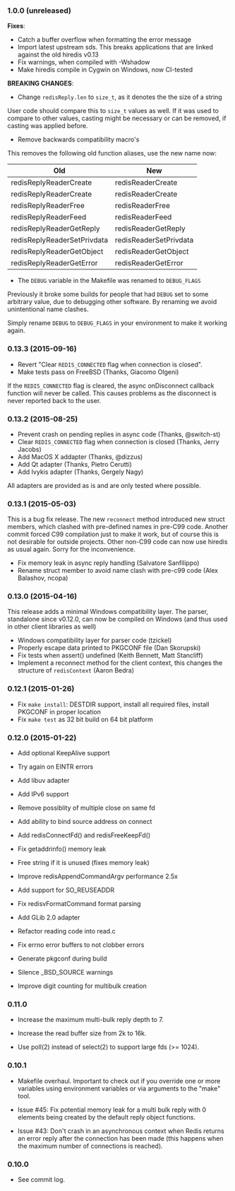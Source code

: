 ### 1.0.0 (unreleased)

**Fixes**:

-   Catch a buffer overflow when formatting the error message
-   Import latest upstream sds. This breaks applications that are linked against the old hiredis v0.13
-   Fix warnings, when compiled with -Wshadow
-   Make hiredis compile in Cygwin on Windows, now CI-tested

**BREAKING CHANGES**:

-   Change `redisReply.len` to `size_t`, as it denotes the the size of a string

User code should compare this to `size_t` values as well.
If it was used to compare to other values, casting might be necessary or can be removed, if casting was applied before.

-   Remove backwards compatibility macro's

This removes the following old function aliases, use the new name now:

| Old                         | New                    |
| --------------------------- | ---------------------- |
| redisReplyReaderCreate      | redisReaderCreate      |
| redisReplyReaderCreate      | redisReaderCreate      |
| redisReplyReaderFree        | redisReaderFree        |
| redisReplyReaderFeed        | redisReaderFeed        |
| redisReplyReaderGetReply    | redisReaderGetReply    |
| redisReplyReaderSetPrivdata | redisReaderSetPrivdata |
| redisReplyReaderGetObject   | redisReaderGetObject   |
| redisReplyReaderGetError    | redisReaderGetError    |

-   The `DEBUG` variable in the Makefile was renamed to `DEBUG_FLAGS`

Previously it broke some builds for people that had `DEBUG` set to some arbitrary value,
due to debugging other software.
By renaming we avoid unintentional name clashes.

Simply rename `DEBUG` to `DEBUG_FLAGS` in your environment to make it working again.

### 0.13.3 (2015-09-16)

-   Revert "Clear `REDIS_CONNECTED` flag when connection is closed".
-   Make tests pass on FreeBSD (Thanks, Giacomo Olgeni)

If the `REDIS_CONNECTED` flag is cleared,
the async onDisconnect callback function will never be called.
This causes problems as the disconnect is never reported back to the user.

### 0.13.2 (2015-08-25)

-   Prevent crash on pending replies in async code (Thanks, @switch-st)
-   Clear `REDIS_CONNECTED` flag when connection is closed (Thanks, Jerry Jacobs)
-   Add MacOS X addapter (Thanks, @dizzus)
-   Add Qt adapter (Thanks, Pietro Cerutti)
-   Add Ivykis adapter (Thanks, Gergely Nagy)

All adapters are provided as is and are only tested where possible.

### 0.13.1 (2015-05-03)

This is a bug fix release.
The new `reconnect` method introduced new struct members, which clashed with pre-defined names in pre-C99 code.
Another commit forced C99 compilation just to make it work, but of course this is not desirable for outside projects.
Other non-C99 code can now use hiredis as usual again.
Sorry for the inconvenience.

-   Fix memory leak in async reply handling (Salvatore Sanfilippo)
-   Rename struct member to avoid name clash with pre-c99 code (Alex Balashov, ncopa)

### 0.13.0 (2015-04-16)

This release adds a minimal Windows compatibility layer.
The parser, standalone since v0.12.0, can now be compiled on Windows
(and thus used in other client libraries as well)

-   Windows compatibility layer for parser code (tzickel)
-   Properly escape data printed to PKGCONF file (Dan Skorupski)
-   Fix tests when assert() undefined (Keith Bennett, Matt Stancliff)
-   Implement a reconnect method for the client context, this changes the structure of `redisContext` (Aaron Bedra)

### 0.12.1 (2015-01-26)

-   Fix `make install`: DESTDIR support, install all required files, install PKGCONF in proper location
-   Fix `make test` as 32 bit build on 64 bit platform

### 0.12.0 (2015-01-22)

-   Add optional KeepAlive support

-   Try again on EINTR errors

-   Add libuv adapter

-   Add IPv6 support

-   Remove possiblity of multiple close on same fd

-   Add ability to bind source address on connect

-   Add redisConnectFd() and redisFreeKeepFd()

-   Fix getaddrinfo() memory leak

-   Free string if it is unused (fixes memory leak)

-   Improve redisAppendCommandArgv performance 2.5x

-   Add support for SO_REUSEADDR

-   Fix redisvFormatCommand format parsing

-   Add GLib 2.0 adapter

-   Refactor reading code into read.c

-   Fix errno error buffers to not clobber errors

-   Generate pkgconf during build

-   Silence \_BSD_SOURCE warnings

-   Improve digit counting for multibulk creation

### 0.11.0

-   Increase the maximum multi-bulk reply depth to 7.

-   Increase the read buffer size from 2k to 16k.

-   Use poll(2) instead of select(2) to support large fds (>= 1024).

### 0.10.1

-   Makefile overhaul. Important to check out if you override one or more
    variables using environment variables or via arguments to the "make" tool.

-   Issue #45: Fix potential memory leak for a multi bulk reply with 0 elements
    being created by the default reply object functions.

-   Issue #43: Don't crash in an asynchronous context when Redis returns an error
    reply after the connection has been made (this happens when the maximum
    number of connections is reached).

### 0.10.0

-   See commit log.

